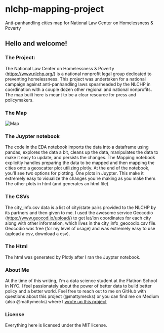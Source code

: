 # nlchp-mapping-project
Anti-panhandling cities map for National Law Center on Homelessness &amp; Poverty


## Hello and welcome!

### The Project:

The National Law Center on Homelessness & Poverty (https://www.nlchp.org/) is a national nonprofit legal group dedicated to preventing homelessness. This project was undertaken for a national campaign against anti-panhandling laws spearheaded by the NLCHP in coordination with a couple dozen other regional and national nonprofits. The map built here is meant to be a clear resource for press and policymakers.

### The Map 

![Map](https://github.com/mattymecks/nlchp-mapping-project/blob/master/SampleMapLabeled.png)
    


### The Juypter notebook

The code in the EDA notebook imports the data into a dataframe using pandas, explores the data a bit, cleans up the data, manipulates the data to make it easy to update, and persists the changes. The Mapping notebook explicitly handles preparing the data to be mapped and then mapping the cities onto a geoscatter plot utilizing plotly. At the end of the notebook, you'll see two options for plotting. One plots in Juypter. This make it extremely easy to visualize the changes you're making as you make them. The other plots in html (and generates an html file). 


### The CSVs

The city_info.csv data is a list of city/state pairs provided to the NLCHP by its partners and then given to me. I used the awesome service Geocodio (https://www.geocod.io/upload/) to get lat/lon coordinates for each city along with other information, which lives in the city_info_geocodio.csv file. Geocodio was free (for my level of usage) and was extremely easy to use (upload a csv, download a csv).


### The Html 

The html was generated by Plotly after I ran the Juypter notebook. 


### About Me

At the time of this writing, I'm a data science student at the Flatiron School in NYC. I feel passionately about the power of better data to build better policy and a better world. Feel free to reach out to me on GitHub with questions about this project (@mattymecks) or you can find me on Medium (also @mattymecks) where I [wrote up this project](https://towardsdatascience.com/make-your-data-science-projects-meaningful-a05a7bc7c14c) 


### License

Everything here is licensed under the MIT license. 
